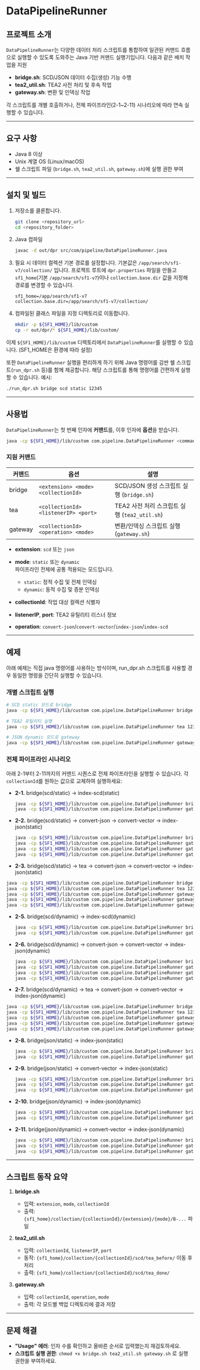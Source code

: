 # DataPipelineRunner


## 프로젝트 소개

`DataPipelineRunner`는 다양한 데이터 처리 스크립트를 통합하여 일관된 커맨드 흐름으로 실행할 수 있도록 도와주는 Java 기반 커맨드 실행기입니다. 다음과 같은 배치 작업을 지원

- **bridge.sh**: SCD/JSON 데이터 수집(생성) 기능 수행
- **tea2_util.sh**: TEA2 사전 처리 및 후속 작업
- **gateway.sh**: 변환 및 인덱싱 작업

각 스크립트를 개별 호출하거나, 전체 파이프라인(2-1~2-11) 시나리오에 따라 연속 실행할 수 있습니다.

---

## 요구 사항

- Java 8 이상
- Unix 계열 OS (Linux/macOS)
- 쉘 스크립트 파일 (`bridge.sh`, `tea2_util.sh`, `gateway.sh`)에 실행 권한 부여

---

## 설치 및 빌드

1. 저장소를 클론합니다.
    ```bash
    git clone <repository_url>
    cd <repository_folder>
    ```
2. Java 컴파일
    ```bash
    javac -d out/dpr src/com/pipeline/DataPipelineRunner.java
    ```
3. 필요 시 데이터 컬렉션 기본 경로를 설정합니다. 기본값은 `/app/search/sf1-v7/collection/` 입니다.
   프로젝트 루트에 `dpr.properties` 파일을 만들고 `sf1_home`(기본 `/app/search/sf1-v7`)이나
   `collection.base.dir` 값을 지정해 경로를 변경할 수 있습니다.
   ```properties
   sf1_home=/app/search/sf1-v7
   collection.base.dir=/app/search/sf1-v7/collection/
   ```
4. 컴파일된 클래스 파일을 지정 디렉토리로 이동합니다.
    ```bash
    mkdir -p ${SF1_HOME}/lib/custom
    cp -r out/dpr/* ${SF1_HOME}/lib/custom/
    ```


이제 `${SF1_HOME}/lib/custom` 디렉토리에서 `DataPipelineRunner`를 실행할 수 있습니다. (SF1_HOME은 환경에 따라 설정)

또한 `DataPipelineRunner` 실행을 편리하게 하기 위해 Java 명령어를 감싼 쉘 스크립트(`run_dpr.sh` 등)를 함께 제공합니다. 해당 스크립트를 통해 명령어를 간편하게 실행할 수 있습니다. 예시:

```bash
./run_dpr.sh bridge scd static 12345
```

---

## 사용법

`DataPipelineRunner`는 첫 번째 인자에 **커맨드**를, 이후 인자에 **옵션**을 받습니다.

```bash
java -cp ${SF1_HOME}/lib/custom com.pipeline.DataPipelineRunner <command> [options]
```

### 지원 커맨드

| 커맨드    | 옵션                                  | 설명                                                       |
|-----------|---------------------------------------|------------------------------------------------------------|
| bridge    | `<extension> <mode> <collectionId>`   | SCD/JSON 생성 스크립트 실행 (`bridge.sh`)                 |
| tea       | `<collectionId> <listenerIP> <port>`  | TEA2 사전 처리 스크립트 실행 (`tea2_util.sh`)              |
| gateway   | `<collectionId> <operation> <mode>`   | 변환/인덱싱 스크립트 실행 (`gateway.sh`)                   |

- **extension**: `scd` 또는 `json`
- **mode**: `static` 또는 `dynamic`  
  파이프라인 전체에 공통 적용되는 모드입니다.  
  - `static`: 정적 수집 및 전체 인덱싱
  - `dynamic`: 동적 수집 및 증분 인덱싱

- **collectionId**: 작업 대상 컬렉션 식별자
- **listenerIP**, **port**: TEA2 유틸리티 리스너 정보
- **operation**: `convert-json`/`convert-vector`/`index-json`/`index-scd`

---


## 예제

아래 예제는 직접 java 명령어를 사용하는 방식이며, run_dpr.sh 스크립트를 사용할 경우 동일한 명령을 간단히 실행할 수 있습니다.

### 개별 스크립트 실행

```bash
# SCD static 모드로 bridge
java -cp ${SF1_HOME}/lib/custom com.pipeline.DataPipelineRunner bridge scd static 12345

# TEA2 유틸리티 실행
java -cp ${SF1_HOME}/lib/custom com.pipeline.DataPipelineRunner tea 12345 127.0.0.1 9000

# JSON dynamic 모드로 gateway
java -cp ${SF1_HOME}/lib/custom com.pipeline.DataPipelineRunner gateway 12345 convert-json dynamic
```

### 전체 파이프라인 시나리오

아래 2-1부터 2-11까지의 커맨드 시퀀스로 전체 파이프라인을 실행할 수 있습니다. 각 `collectionId`를 원하는 값으로 교체하여 실행하세요:

- **2-1.** bridge(scd/static) → index-scd(static)
  ```bash
  java -cp ${SF1_HOME}/lib/custom com.pipeline.DataPipelineRunner bridge scd static 12345
  java -cp ${SF1_HOME}/lib/custom com.pipeline.DataPipelineRunner gateway 12345 index-scd static
  ```

- **2-2.** bridge(scd/static) → convert-json → convert-vector → index-json(static)
  ```bash
  java -cp ${SF1_HOME}/lib/custom com.pipeline.DataPipelineRunner bridge scd static 12345
  java -cp ${SF1_HOME}/lib/custom com.pipeline.DataPipelineRunner gateway 12345 convert-json static
  java -cp ${SF1_HOME}/lib/custom com.pipeline.DataPipelineRunner gateway 12345 convert-vector static
  java -cp ${SF1_HOME}/lib/custom com.pipeline.DataPipelineRunner gateway 12345 index-json static
  ```

 - **2-3.** bridge(scd/static) → tea → convert-json → convert-vector → index-json(static)
  ```bash
  java -cp ${SF1_HOME}/lib/custom com.pipeline.DataPipelineRunner bridge scd static 12345
  java -cp ${SF1_HOME}/lib/custom com.pipeline.DataPipelineRunner tea 12345 127.0.0.1 9000
  java -cp ${SF1_HOME}/lib/custom com.pipeline.DataPipelineRunner gateway 12345 convert-json static
  java -cp ${SF1_HOME}/lib/custom com.pipeline.DataPipelineRunner gateway 12345 convert-vector static
  java -cp ${SF1_HOME}/lib/custom com.pipeline.DataPipelineRunner gateway 12345 index-json static
  ```

- **2-5.** bridge(scd/dynamic) → index-scd(dynamic)
  ```bash
  java -cp ${SF1_HOME}/lib/custom com.pipeline.DataPipelineRunner bridge scd dynamic 12345
  java -cp ${SF1_HOME}/lib/custom com.pipeline.DataPipelineRunner gateway 12345 index-scd dynamic
  ```

- **2-6.** bridge(scd/dynamic) → convert-json → convert-vector → index-json(dynamic)
  ```bash
  java -cp ${SF1_HOME}/lib/custom com.pipeline.DataPipelineRunner bridge scd dynamic 12345
  java -cp ${SF1_HOME}/lib/custom com.pipeline.DataPipelineRunner gateway 12345 convert-json dynamic
  java -cp ${SF1_HOME}/lib/custom com.pipeline.DataPipelineRunner gateway 12345 convert-vector dynamic
  java -cp ${SF1_HOME}/lib/custom com.pipeline.DataPipelineRunner gateway 12345 index-json dynamic
  ```

 - **2-7.** bridge(scd/dynamic) → tea → convert-json → convert-vector → index-json(dynamic)
  ```bash
  java -cp ${SF1_HOME}/lib/custom com.pipeline.DataPipelineRunner bridge scd dynamic 12345
  java -cp ${SF1_HOME}/lib/custom com.pipeline.DataPipelineRunner tea 12345 127.0.0.1 9000
  java -cp ${SF1_HOME}/lib/custom com.pipeline.DataPipelineRunner gateway 12345 convert-json dynamic
  java -cp ${SF1_HOME}/lib/custom com.pipeline.DataPipelineRunner gateway 12345 convert-vector dynamic
  java -cp ${SF1_HOME}/lib/custom com.pipeline.DataPipelineRunner gateway 12345 index-json dynamic
  ```

- **2-8.** bridge(json/static) → index-json(static)
  ```bash
  java -cp ${SF1_HOME}/lib/custom com.pipeline.DataPipelineRunner bridge json static 12345
  java -cp ${SF1_HOME}/lib/custom com.pipeline.DataPipelineRunner gateway 12345 index-json static
  ```

- **2-9.** bridge(json/static) → convert-vector → index-json(static)
  ```bash
  java -cp ${SF1_HOME}/lib/custom com.pipeline.DataPipelineRunner bridge json static 12345
  java -cp ${SF1_HOME}/lib/custom com.pipeline.DataPipelineRunner gateway 12345 convert-vector static
  java -cp ${SF1_HOME}/lib/custom com.pipeline.DataPipelineRunner gateway 12345 index-json static
  ```

- **2-10.** bridge(json/dynamic) → index-json(dynamic)
  ```bash
  java -cp ${SF1_HOME}/lib/custom com.pipeline.DataPipelineRunner bridge json dynamic 12345
  java -cp ${SF1_HOME}/lib/custom com.pipeline.DataPipelineRunner gateway 12345 index-json dynamic
  ```

- **2-11.** bridge(json/dynamic) → convert-vector → index-json(dynamic)
  ```bash
  java -cp ${SF1_HOME}/lib/custom com.pipeline.DataPipelineRunner bridge json dynamic 12345
  java -cp ${SF1_HOME}/lib/custom com.pipeline.DataPipelineRunner gateway 12345 convert-vector dynamic
  java -cp ${SF1_HOME}/lib/custom com.pipeline.DataPipelineRunner gateway 12345 index-json dynamic
  ```

---

## 스크립트 동작 요약

1. **bridge.sh**
   - 입력: `extension`, `mode`, `collectionId`
   - 출력: `{sf1_home}/collection/{collectionId}/{extension}/{mode}/B-...` 파일

2. **tea2_util.sh**
   - 입력: `collectionId`, `listenerIP`, `port`
   - 동작: `{sf1_home}/collection/{collectionId}/scd/tea_before/` 이동 후 처리
   - 출력: `{sf1_home}/collection/{collectionId}/scd/tea_done/`

3. **gateway.sh**
   - 입력: `collectionId`, `operation`, `mode`
   - 출력: 각 모드별 백업 디렉토리에 결과 저장

---

## 문제 해결

- **"Usage" 에러**: 인자 수를 확인하고 올바른 순서로 입력했는지 재검토하세요.
- **스크립트 실행 권한**: `chmod +x bridge.sh tea2_util.sh gateway.sh` 로 실행 권한을 부여하세요.
